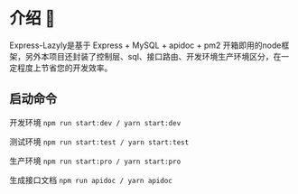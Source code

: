 <!--
 * @Descripttion: 
 * @Author: kongchao
 * @Date: 2023-02-08 16:15:03
 * @LastEditors: kongchao
 * @LastEditTime: 2023-02-20 17:44:54
-->
# 介绍 📖
Express-Lazyly是基于 Express + MySQL + apidoc + pm2 开箱即用的node框架，另外本项目还封装了控制层、sql、接口路由、开发环境生产环境区分，在一定程度上节省您的开发效率。


## 启动命令

开发环境
`npm run start:dev / yarn start:dev `

测试环境
`npm run start:test / yarn start:test`

生产环境
`npm run start:pro / yarn start:pro `

 生成接口文档
`npm run apidoc / yarn apidoc`

